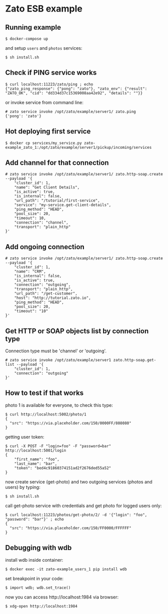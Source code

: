 # Zato ESB example

## Running example
```
$ docker-compose up
```

and setup `users` and `photos` services:

```
$ sh install.sh
```

## Check if PING service works
```
$ curl localhost:11223/zato/ping ; echo
{"zato_ping_response": {"pong": "zato"}, "zato_env": {"result": "ZATO_OK", "cid": "dd334d37c15369008aa42e92", "details": ""}}
```

or invoke service from command line:

```
# zato service invoke /opt/zato/example/server1/ zato.ping
{'pong': 'zato'}
```

## Hot deploying first service
```
$ docker cp services/my_service.py zato-example_zato_1:/opt/zato/example/server1/pickup/incoming/services
```

## Add channel for that connection
```
# zato service invoke /opt/zato/example/server1/ zato.http-soap.create --payload '{
    "cluster_id": 1,
    "name": "Get Client Details",
    "is_active": true,
    "is_internal": false,
    "url_path": "/tutorial/first-service",
    "service": "my-service.get-client-details",
    "ping_method": "HEAD",
    "pool_size": 20,
    "timeout": 10,
    "connection": "channel",
    "transport": "plain_http"
}'
```

## Add ongoing connection
```
# zato service invoke /opt/zato/example/server1/ zato.http-soap.create --payload '{   
    "cluster_id": 1,
    "name": "CRM",
    "is_internal": false,
    "is_active": true,
    "connection": "outgoing",
    "transport": "plain_http",
    "url_path": "/get-customer",
    "host": "http://tutorial.zato.io",
    "ping_method": "HEAD",
    "pool_size": 20, 
    "timeout": "10"
}'
```

## Get HTTP or SOAP objects list by connection type
Connection type must be 'channel' or 'outgoing'.

```
# zato service invoke /opt/zato/example/server1 zato.http-soap.get-list --payload '{
    "cluster_id": 1,
    "connection": "outgoing"
}'
```

## How to test if that works

photo 1 is available for everyone, to check this type:

```
$ curl http://localhost:5002/photo/1
{
  "src": "https://via.placeholder.com/150/0000FF/808080"
}
```

getting user token:

```
$ curl -X POST -F "login=foo" -F "password=bar" http://localhost:5001/login
{
    "first_name": "foo", 
    "last_name": "bar", 
    "token": "bed4c91860374151ad2f2676ded55a52"
}
```

now create service (get-photo) and two outgoing services (photos and users) by typing:

```
$ sh install.sh
```

call get-photo service with credentials and get photo for logged users only:

```
$ curl localhost:11223/photos/get-photo/2/ -d '{"login": "foo", "password": "bar"}' ; echo
{
  "src": "https://via.placeholder.com/150/FF0000/FFFFFF"
}
```

## Debugging with wdb

install wdb inside container:

```
$ docker exec -it zato-example_users_1 pip install wdb
```

set breakpoint in your code:

```
$ import wdb; wdb.set_trace()
```

now you can access http://localhost:1984 via browser:

```
$ xdg-open http://localhost:1984
```
